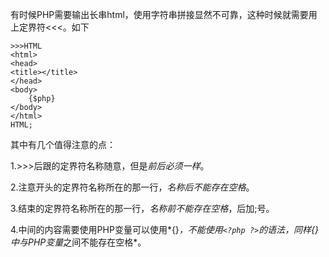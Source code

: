 有时候PHP需要输出长串html，使用字符串拼接显然不可靠，这种时候就需要用上定界符<<<。如下

	>>>HTML
    <html>
 	<head>
 	<title></title>
 	</head>
 	<body>
 		{$php}
 	</body>
 	</html>
    HTML;

其中有几个值得注意的点：

1.>>>后跟的定界符名称随意，但是*前后必须一样*。

2.注意开头的定界符名称所在的那一行，*名称后不能存在空格*。

3.结束的定界符名称所在的那一行，*名称前不能存在空格*，后加;号。

4.中间的内容需要使用PHP变量可以使用*{}*，*不能使用`<?php ?>`的语法*，同样{}中与PHP变量*之间不能存在空格*。
